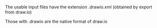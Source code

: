 The usable input files have the extension .drawio.xml (obtained by export from draw.io)

Those with .drawio are the native format of draw.io

